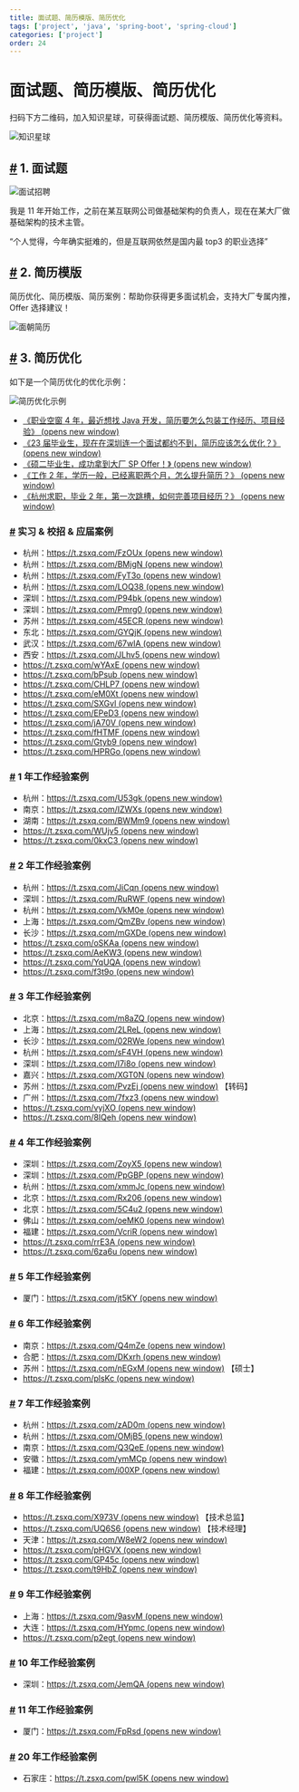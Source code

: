 ```yaml
---
title: 面试题、简历模版、简历优化
tags: ['project', 'java', 'spring-boot', 'spring-cloud']
categories: ['project']
order: 24
---
```

# 面试题、简历模版、简历优化

扫码下方二维码，加入知识星球，可获得面试题、简历模版、简历优化等资料。

 ![知识星球](https://cloud.iocoder.cn/img/ad/zsxq_mianshi.png)

 ## [#](#_1-面试题) 1. 面试题

 ![面试招聘](https://cloud.iocoder.cn/img/%E8%A7%86%E9%A2%91%E6%95%99%E7%A8%8B/%E9%9D%A2%E8%AF%95%E6%8B%9B%E8%81%98.jpg)

 我是 11 年开始工作，之前在某互联网公司做基础架构的负责人，现在在某大厂做基础架构的技术主管。

 “个人觉得，今年确实挺难的，但是互联网依然是国内最 top3 的职业选择”

 ## [#](#_2-简历模版) 2. 简历模版

 简历优化、简历模版、简历案例：帮助你获得更多面试机会，支持大厂专属内推，Offer 选择建议！

 ![面朝简历](https://cloud.iocoder.cn/img/%E8%A7%86%E9%A2%91%E6%95%99%E7%A8%8B/%E9%9D%A2%E6%9C%9D%E7%AE%80%E5%8E%86.png)

 ## [#](#_3-简历优化) 3. 简历优化

 如下是一个简历优化的优化示例：

 ![简历优化示例](https://cloud.iocoder.cn/img/%E8%A7%86%E9%A2%91%E6%95%99%E7%A8%8B/%E7%AE%80%E5%8E%86%E4%BC%98%E5%8C%96%E7%A4%BA%E4%BE%8B.png)

 * [《职业空窗 4 年，最近想找 Java 开发，简历要怎么包装工作经历、项目经验》  (opens new window)](https://t.zsxq.com/10yr34EXu)
* [《23 届毕业生，现在在深圳连一个面试都约不到，简历应该怎么优化？》  (opens new window)](https://t.zsxq.com/10rzNEFKj)
* [《硕二毕业生，成功拿到大厂 SP Offer！》  (opens new window)](https://t.zsxq.com/11UmuWH4e)
* [《工作 2 年，学历一般，已经离职两个月，怎么提升简历？》  (opens new window)](https://t.zsxq.com/111NkfnoH)
* [《杭州求职，毕业 2 年，第一次跳槽，如何完善项目经历？》  (opens new window)](https://t.zsxq.com/11SkXI7cn)

 ### [#](#实习-校招-应届案例) 实习 & 校招 & 应届案例

 * 杭州：[https://t.zsxq.com/FzOUx  (opens new window)](https://t.zsxq.com/FzOUx)
* 杭州：[https://t.zsxq.com/BMjgN  (opens new window)](https://t.zsxq.com/BMjgN)
* 杭州：[https://t.zsxq.com/FyT3o  (opens new window)](https://t.zsxq.com/FyT3o)
* 杭州：[https://t.zsxq.com/LOQ38  (opens new window)](https://t.zsxq.com/LOQ38)
* 深圳：[https://t.zsxq.com/P94bk  (opens new window)](https://t.zsxq.com/P94bk)
* 深圳：[https://t.zsxq.com/Pmrg0  (opens new window)](https://t.zsxq.com/Pmrg0)
* 苏州：[https://t.zsxq.com/45ECR  (opens new window)](https://t.zsxq.com/45ECR)
* 东北：[https://t.zsxq.com/GYQjK  (opens new window)](https://t.zsxq.com/GYQjK)
* 武汉：[https://t.zsxq.com/67wlA  (opens new window)](https://t.zsxq.com/67wlA)
* 西安：[https://t.zsxq.com/JLhv5  (opens new window)](https://t.zsxq.com/JLhv5)
* [https://t.zsxq.com/wYAxE  (opens new window)](https://t.zsxq.com/wYAxE)
* [https://t.zsxq.com/bPsub  (opens new window)](https://t.zsxq.com/bPsub)
* [https://t.zsxq.com/CHLP7  (opens new window)](https://t.zsxq.com/CHLP7)
* [https://t.zsxq.com/eM0Xt  (opens new window)](https://t.zsxq.com/eM0Xt)
* [https://t.zsxq.com/SXGvl  (opens new window)](https://t.zsxq.com/SXGvl)
* [https://t.zsxq.com/EPeD3  (opens new window)](https://t.zsxq.com/EPeD3)
* [https://t.zsxq.com/jA70V  (opens new window)](https://t.zsxq.com/jA70V)
* [https://t.zsxq.com/fHTMF  (opens new window)](https://t.zsxq.com/fHTMF)
* [https://t.zsxq.com/Gtyb9  (opens new window)](https://t.zsxq.com/Gtyb9)
* [https://t.zsxq.com/HPRGo  (opens new window)](https://t.zsxq.com/HPRGo)

 ### [#](#_1-年工作经验案例) 1 年工作经验案例

 * 杭州：[https://t.zsxq.com/U53gk  (opens new window)](https://t.zsxq.com/U53gk)
* 南京：[https://t.zsxq.com/IZWXs  (opens new window)](https://t.zsxq.com/IZWXs)
* 湖南：[https://t.zsxq.com/BWMm9  (opens new window)](https://t.zsxq.com/BWMm9)
* [https://t.zsxq.com/WUjv5  (opens new window)](https://t.zsxq.com/WUjv5)
* [https://t.zsxq.com/0kxC3  (opens new window)](https://t.zsxq.com/0kxC3)

 ### [#](#_2-年工作经验案例) 2 年工作经验案例

 * 杭州：[https://t.zsxq.com/JiCqn  (opens new window)](https://t.zsxq.com/JiCqn)
* 深圳：[https://t.zsxq.com/RuRWF  (opens new window)](https://t.zsxq.com/RuRWF)
* 杭州：[https://t.zsxq.com/VkM0e  (opens new window)](https://t.zsxq.com/VkM0e)
* 上海：[https://t.zsxq.com/QmZBv  (opens new window)](https://t.zsxq.com/QmZBv)
* 长沙：[https://t.zsxq.com/mGXDe  (opens new window)](https://t.zsxq.com/mGXDe)
* [https://t.zsxq.com/oSKAa  (opens new window)](https://t.zsxq.com/oSKAa)
* [https://t.zsxq.com/AeKW3  (opens new window)](https://t.zsxq.com/AeKW3)
* [https://t.zsxq.com/YqUQA  (opens new window)](https://t.zsxq.com/YqUQA)
* [https://t.zsxq.com/f3t9o  (opens new window)](https://t.zsxq.com/f3t9o)

 ### [#](#_3-年工作经验案例) 3 年工作经验案例

 * 北京：[https://t.zsxq.com/m8aZQ  (opens new window)](https://t.zsxq.com/m8aZQ)
* 上海：[https://t.zsxq.com/2LReL  (opens new window)](https://t.zsxq.com/2LReL)
* 长沙：[https://t.zsxq.com/02RWe  (opens new window)](https://t.zsxq.com/02RWe)
* 杭州：[https://t.zsxq.com/sF4VH  (opens new window)](https://t.zsxq.com/sF4VH)
* 深圳：[https://t.zsxq.com/I7i8o  (opens new window)](https://t.zsxq.com/I7i8o)
* 嘉兴：[https://t.zsxq.com/XGT0N  (opens new window)](https://t.zsxq.com/XGT0N)
* 苏州：[https://t.zsxq.com/PvzEj  (opens new window)](https://t.zsxq.com/PvzEj) 【转码】
* 广州：[https://t.zsxq.com/7fxz3  (opens new window)](https://t.zsxq.com/7fxz3)
* [https://t.zsxq.com/vyjXO  (opens new window)](https://t.zsxq.com/vyjXO)
* [https://t.zsxq.com/8IQeh  (opens new window)](https://t.zsxq.com/8IQeh)

 ### [#](#_4-年工作经验案例) 4 年工作经验案例

 * 深圳：[https://t.zsxq.com/ZoyX5  (opens new window)](https://t.zsxq.com/ZoyX5)
* 深圳：[https://t.zsxq.com/PpGBP  (opens new window)](https://t.zsxq.com/PpGBP)
* 杭州：[https://t.zsxq.com/xmmJc  (opens new window)](https://t.zsxq.com/xmmJc)
* 北京：[https://t.zsxq.com/Rx206  (opens new window)](https://t.zsxq.com/Rx206)
* 北京：[https://t.zsxq.com/5C4u2  (opens new window)](https://t.zsxq.com/5C4u2)
* 佛山：[https://t.zsxq.com/oeMK0  (opens new window)](https://t.zsxq.com/oeMK0)
* 福建：[https://t.zsxq.com/VcriR  (opens new window)](https://t.zsxq.com/VcriR)
* [https://t.zsxq.com/rrE3A  (opens new window)](https://t.zsxq.com/rrE3A)
* [https://t.zsxq.com/6za6u  (opens new window)](https://t.zsxq.com/6za6u)

 ### [#](#_5-年工作经验案例) 5 年工作经验案例

 * 厦门：[https://t.zsxq.com/jt5KY  (opens new window)](https://t.zsxq.com/jt5KY)

 ### [#](#_6-年工作经验案例) 6 年工作经验案例

 * 南京：[https://t.zsxq.com/Q4mZe  (opens new window)](https://t.zsxq.com/Q4mZe)
* 合肥：[https://t.zsxq.com/DKxrh  (opens new window)](https://t.zsxq.com/DKxrh)
* 苏州：[https://t.zsxq.com/nEGxM  (opens new window)](https://t.zsxq.com/nEGxM) 【硕士】
* [https://t.zsxq.com/plsKc  (opens new window)](https://t.zsxq.com/plsKc)

 ### [#](#_7-年工作经验案例) 7 年工作经验案例

 * 杭州：[https://t.zsxq.com/zAD0m  (opens new window)](https://t.zsxq.com/zAD0m)
* 杭州：[https://t.zsxq.com/OMjB5  (opens new window)](https://t.zsxq.com/OMjB5)
* 南京：[https://t.zsxq.com/Q3QeE  (opens new window)](https://t.zsxq.com/Q3QeE)
* 安徽：[https://t.zsxq.com/ymMCp  (opens new window)](https://t.zsxq.com/ymMCp)
* 福建：[https://t.zsxq.com/i00XP  (opens new window)](https://t.zsxq.com/i00XP)

 ### [#](#_8-年工作经验案例) 8 年工作经验案例

 * [https://t.zsxq.com/X973V  (opens new window)](https://t.zsxq.com/X973V) 【技术总监】
* [https://t.zsxq.com/UQ6S6  (opens new window)](https://t.zsxq.com/UQ6S6) 【技术经理】
* 天津：[https://t.zsxq.com/W8eW2  (opens new window)](https://t.zsxq.com/W8eW2)
* [https://t.zsxq.com/pHGVX  (opens new window)](https://t.zsxq.com/pHGVX)
* [https://t.zsxq.com/GP45c  (opens new window)](https://t.zsxq.com/GP45c)
* [https://t.zsxq.com/t9HbZ  (opens new window)](https://t.zsxq.com/t9HbZ)

 ### [#](#_9-年工作经验案例) 9 年工作经验案例

 * 上海：[https://t.zsxq.com/9asvM  (opens new window)](https://t.zsxq.com/9asvM)
* 大连：[https://t.zsxq.com/HYpmc  (opens new window)](https://t.zsxq.com/HYpmc)
* [https://t.zsxq.com/p2egt  (opens new window)](https://t.zsxq.com/p2egt)

 ### [#](#_10-年工作经验案例) 10 年工作经验案例

 * 深圳：[https://t.zsxq.com/JemQA  (opens new window)](https://t.zsxq.com/JemQA)

 ### [#](#_11-年工作经验案例) 11 年工作经验案例

 * 厦门：[https://t.zsxq.com/FpRsd  (opens new window)](https://t.zsxq.com/FpRsd)

 ### [#](#_20-年工作经验案例) 20 年工作经验案例

 * 石家庄：[https://t.zsxq.com/pwl5K  (opens new window)](https://t.zsxq.com/pwl5K)
